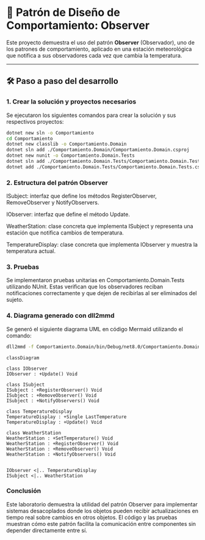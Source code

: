 # 🧠 Patrón de Diseño de Comportamiento: Observer

Este proyecto demuestra el uso del patrón **Observer** (Observador), uno de los patrones de comportamiento, aplicado en una estación meteorológica que notifica a sus observadores cada vez que cambia la temperatura.

---

## 🛠 Paso a paso del desarrollo

### 1. Crear la solución y proyectos necesarios

Se ejecutaron los siguientes comandos para crear la solución y sus respectivos proyectos:

```bash
dotnet new sln -o Comportamiento
cd Comportamiento
dotnet new classlib -o Comportamiento.Domain
dotnet sln add ./Comportamiento.Domain/Comportamiento.Domain.csproj
dotnet new nunit -o Comportamiento.Domain.Tests
dotnet sln add ./Comportamiento.Domain.Tests/Comportamiento.Domain.Tests.csproj
dotnet add ./Comportamiento.Domain.Tests/Comportamiento.Domain.Tests.csproj reference ./Comportamiento.Domain/Comportamiento.Domain.csproj
```
### 2. Estructura del patrón Observer

ISubject: interfaz que define los métodos RegisterObserver, RemoveObserver y NotifyObservers.

IObserver: interfaz que define el método Update.

WeatherStation: clase concreta que implementa ISubject y representa una estación que notifica cambios de temperatura.

TemperatureDisplay: clase concreta que implementa IObserver y muestra la temperatura actual.

### 3. Pruebas
Se implementaron pruebas unitarias en Comportamiento.Domain.Tests utilizando NUnit. Estas verifican que los observadores reciban notificaciones correctamente y que dejen de recibirlas al ser eliminados del sujeto.


### 4. Diagrama generado con dll2mmd
Se generó el siguiente diagrama UML en código Mermaid utilizando el comando:

```bash
dll2mmd -f Comportamiento.Domain/bin/Debug/net8.0/Comportamiento.Domain.dll -o comportamiento.

```

```mermaid
classDiagram

class IObserver
IObserver : +Update() Void

class ISubject
ISubject : +RegisterObserver() Void
ISubject : +RemoveObserver() Void
ISubject : +NotifyObservers() Void

class TemperatureDisplay
TemperatureDisplay : +Single LastTemperature
TemperatureDisplay : +Update() Void

class WeatherStation
WeatherStation : +SetTemperature() Void
WeatherStation : +RegisterObserver() Void
WeatherStation : +RemoveObserver() Void
WeatherStation : +NotifyObservers() Void


IObserver <|.. TemperatureDisplay
ISubject <|.. WeatherStation

```

### Conclusión
Este laboratorio demuestra la utilidad del patrón Observer para implementar sistemas desacoplados donde los objetos pueden recibir actualizaciones en tiempo real sobre cambios en otros objetos. El código y las pruebas muestran cómo este patrón facilita la comunicación entre componentes sin depender directamente entre sí.